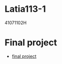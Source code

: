 # Latia113-1
41071102H
# Final project
+ [final project](https://github.com/minhao920201/Latia113-1/blob/main/finalproj_Dgroup.ipynb)
